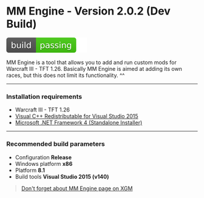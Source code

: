 # MM Engine - Version 2.0.2 (Dev Build)
[![](https://github.com/Ev3nt/MM-Engine/blob/master/ThirdParty/master.svg)](https://github.com/Ev3nt/MM-Engine/blob/master/Build/Release/Win32)


MM Engine is a tool that allows you to add and run custom mods for Warcraft III - TFT 1.26. Basically MM Engine is aimed at adding its own races, but this does not limit its functionality. ^^

---
### Installation requirements
* Warcraft III - TFT 1.26 
* [Visual C++ Redistributable for Visual Studio 2015](https://www.microsoft.com/en-US/download/details.aspx?id=48145)
* [Microsoft .NET Framework 4 (Standalone Installer)](https://www.microsoft.com/en-US/download/details.aspx?id=17718)

---
### Recommended build parameters
* Configuration **Release**
* Windows platform **x86**
* Platform **8.1**
* Build tools **Visual Studio 2015 (v140)**
> [Don't forget about MM Engine page on XGM](https://xgm.guru/p/mmengine)
